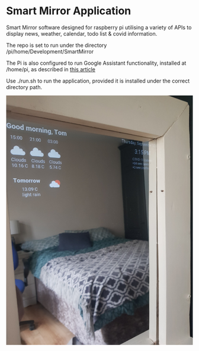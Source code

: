 # Smart Mirror Application

Smart Mirror software designed for raspberry pi utilising a variety of APIs to display news, weather, calendar, todo list & covid information.

The repo is set to run under the directory /pi/home/Development/SmartMirror

The Pi is also configured to run Google Assistant functionality, installed at /home/pi, as described in [this article](https://medium.com/@kevalpatel2106/turn-your-raspberry-pi-into-homemade-google-home-9e29ad220075)

Use ./run.sh to run the application, provided it is installed under the correct directory path.

![](https://github.com/thomaskelly97/SmartMirror/blob/master/resources/mirror_left.jpg)

